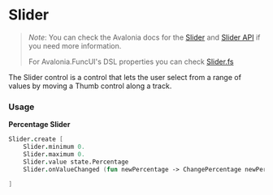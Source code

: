 # Slider

> _Note_: You can check the Avalonia docs for the [Slider](https://docs.avaloniaui.net/docs/controls/slider) and [Slider API](http://reference.avaloniaui.net/api/Avalonia.Controls/Slider/) if you need more information.
>
> For Avalonia.FuncUI's DSL properties you can check [Slider.fs](../../src/Avalonia.FuncUI.DSL/Slider.fs)

The Slider control is a control that lets the user select from a range of values by moving a Thumb control along a track.

### Usage

**Percentage Slider**

```fsharp
Slider.create [
    Slider.minimum 0.
    Slider.maximum 0.
    Slider.value state.Percentage
    Slider.onValueChanged (fun newPercentage -> ChangePercentage newPercentage |> dispatch)

]
```
